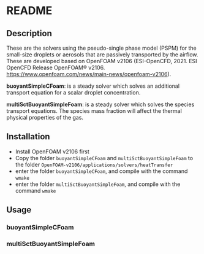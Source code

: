 # README

## Description
These are the solvers using the pseudo-single phase model (PSPM) for the small-size droplets or aerosols that are passively transported by the airflow. These are developed based on OpenFOAM v2106 (ESI-OpenCFD, 2021. ESI OpenCFD Release OpenFOAM® v2106. https://www.openfoam.com/news/main-news/openfoam-v2106). 

**buoyantSimpleCFoam**: is a steady solver which solves an additional transport equation for a scalar droplet concentration.

**multiSctBuoyantSimpleFoam**: is a steady solver which solves the species transport equations. The species mass fraction will affect the thermal physical properties of the gas.

## Installation

+ Install OpenFOAM v2106 first
+ Copy the folder `buoyantSimpleCFoam` and `multiSctBuoyantSimpleFoam` to the folder `OpenFOAM-v2106/applications/solvers/heatTransfer`
+ enter the folder `buoyantSimpleCFoam`, and compile with the command `wmake`
+ enter the folder `multiSctBuoyantSimpleFoam`, and compile with the command `wmake`

## Usage

### buoyantSimpleCFoam

### multiSctBuoyantSimpleFoam



